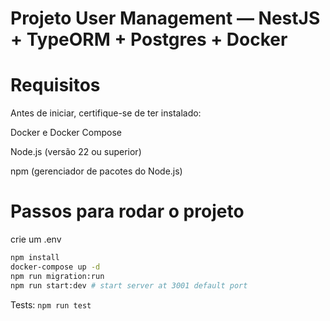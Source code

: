 # Projeto User Management — NestJS + TypeORM + Postgres + Docker


# Requisitos

Antes de iniciar, certifique-se de ter instalado:

Docker e Docker Compose

Node.js (versão 22 ou superior)

npm (gerenciador de pacotes do Node.js)

# Passos para rodar o projeto

crie um .env

```bash
npm install
docker-compose up -d
npm run migration:run
npm run start:dev # start server at 3001 default port
```

Tests: ``npm run test``
